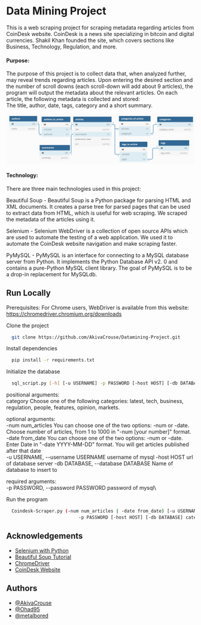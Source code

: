 
# Data Mining Project

This is a web scraping project for scraping metadata regarding articles from CoinDesk website.
CoinDesk is a news site specializing in bitcoin and digital currencies. Shakil Khan founded the site, which covers sections like Business, Technology, Regulation, and more.
#### Purpose:
The purpose of this project is to collect data that, when analyzed further, may reveal trends regarding articles.
Upon entering the desired section and the number of scroll downs (each scroll-down will add about 9 articles), the program will output the metadata about the relevant articles.
On each article, the following metadata is collected and stored:\
The title, author, date, tags, category and a short summary.

![alt text](DB_design.JPG)

#### Technology:
There are three main technologies used in this project:

Beautiful Soup - 
Beautiful Soup is a Python package for parsing HTML and XML documents. It creates a parse tree for parsed pages that can be used to extract data from HTML, which is useful for web scraping. We scraped the metadata of the articles using it.

Selenium - 
Selenium WebDriver is a collection of open source APIs which are used to automate the testing of a web application. We used it to automate the CoinDesk website navigation and make scraping faster.

PyMySQL -
PyMySQL is an interface for connecting to a MySQL database server from Python. It implements the Python Database API v2. 0 and contains a pure-Python MySQL client library. The goal of PyMySQL is to be a drop-in replacement for MySQLdb.

## Run Locally

Prerequisites:
For Chrome users, WebDriver is available from this website:
https://chromedriver.chromium.org/downloads

Clone the project

```bash
  git clone https://github.com/AkivaCrouse/Datamining-Project.git
```

Install dependencies

```bash
  pip install -r requirements.txt
```

Initialize the database

```bash
  sql_script.py [-h] [-u USERNAME] -p PASSWORD [-host HOST] [-db DATABASE] [--print] [--delete] [--reset]
```
positional arguments:\
  category              Choose one of the following categories: latest, tech,
                        business, regulation, people, features, opinion,
                        markets.

optional arguments:\
  -num num_articles     You can choose one of the two options: -num or -date.
                        Choose number of articles, from 1 to 1000 in "-num
                        [your number]" format.\
  -date from_date       You can choose one of the two options: -num or -date.
                        Enter Date in "-date YYYY-MM-DD" format. You will get
                        articles published after that date\
  -u USERNAME, --username USERNAME
                        username of mysql
  -host HOST            url of database server
  -db DATABASE, --database DATABASE
                        Name of database to insert to

required arguments:\
  -p PASSWORD, --password PASSWORD
                        password of mysql\




Run the program

```bash
  Coindesk-Scraper.py (-num num_articles | -date from_date) [-u USERNAME]
                           -p PASSWORD [-host HOST] [-db DATABASE] category
```

  
## Acknowledgements

 - [Selenium with Python](https://selenium-python.readthedocs.io/)
 - [Beautiful Soup Tutorial](https://www.dataquest.io/blog/web-scraping-python-using-beautiful-soup/)
 - [ChromeDriver](https://chromedriver.chromium.org/getting-started)
 - [CoinDesk Website](https://www.coindesk.com/)

  
## Authors

- [@AkivaCrouse](https://github.com/AkivaCrouse)
- [@Ohad95](https://www.github.com/Ohad95)
- [@metalbored](https://github.com/metalbored)
  
